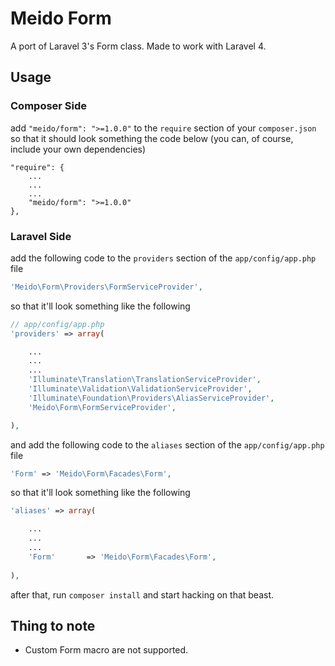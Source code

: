 # Meido Form

A port of Laravel 3's Form class. Made to work with Laravel 4.

## Usage

### Composer Side

add `"meido/form": ">=1.0.0"` to the `require` section of your `composer.json` so that it should look something the code below (you can, of course, include your own dependencies)

```composer
"require": {
	...
	...
	...
	"meido/form": ">=1.0.0"
},
```

### Laravel Side

add the following code to the `providers` section of the `app/config/app.php` file

```php
'Meido\Form\Providers\FormServiceProvider',
```

so that it'll look something like the following

```php
// app/config/app.php
'providers' => array(

	...
	...
	...
	'Illuminate\Translation\TranslationServiceProvider',
	'Illuminate\Validation\ValidationServiceProvider',
	'Illuminate\Foundation\Providers\AliasServiceProvider',
	'Meido\Form\FormServiceProvider',

),
```


and add the following code to the `aliases` section of the `app/config/app.php` file

```php
'Form' => 'Meido\Form\Facades\Form',
```

so that it'll look something like the following

```php
'aliases' => array(

	...
	...
	...
	'Form'       => 'Meido\Form\Facades\Form',
	
),
```

after that, run `composer install` and start hacking on that beast.

## Thing to note

- Custom Form macro are not supported.